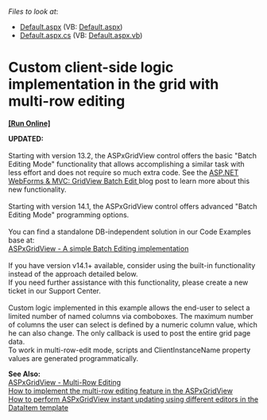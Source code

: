 <!-- default file list -->
*Files to look at*:

* [Default.aspx](./CS/TestSite/Default.aspx) (VB: [Default.aspx](./VB/TestSite/Default.aspx))
* [Default.aspx.cs](./CS/TestSite/Default.aspx.cs) (VB: [Default.aspx.vb](./VB/TestSite/Default.aspx.vb))
<!-- default file list end -->
# Custom client-side logic implementation in the grid with multi-row editing
<!-- run online -->
**[[Run Online]](https://codecentral.devexpress.com/e1468)**
<!-- run online end -->


<p><strong>UPDATED:</strong><br /><br />Starting with version 13.2, the ASPxGridView control offers the basic "Batch Editing Mode" functionality that allows accomplishing a similar task with less effort and does not require so much extra code. See the <a href="https://community.devexpress.com/blogs/aspnet/archive/2013/12/16/asp-net-webforms-amp-mvc-gridview-batch-edit-what-39-s-new-in-13-2.aspx">ASP.NET WebForms & MVC: GridView Batch Edit </a>blog post to learn more about this new functionality.<br /><br />Starting with version 14.1, the ASPxGridView control offers advanced "Batch Editing Mode" programming options.<br /><br />You can find a standalone DB-independent solution in our Code Examples base at:<br /><a href="https://www.devexpress.com/Support/Center/p/E5045">ASPxGridView - A simple Batch Editing implementation</a><br /><br />If you have version v14.1+ available, consider using the built-in functionality instead of the approach detailed below.<br />If you need further assistance with this functionality, please create a new ticket in our Support Center.<br /><br />Custom logic implemented in this example allows the end-user to select a limited number of named columns via comboboxes. The maximum number of columns the user can select is defined by a numeric column value, which he can also change. The only callback is used to post the entire grid page data.<br /> To work in multi-row-edit mode, scripts and ClientInstanceName property values are generated programmatically.</p>
<p><strong>See Also:</strong><br /> <a href="https://www.devexpress.com/Support/Center/p/E158">ASPxGridView - Multi-Row Editing</a><br /> <a href="https://www.devexpress.com/Support/Center/p/E324">How to implement the multi-row editing feature in the ASPxGridView</a><br /> <a href="https://www.devexpress.com/Support/Center/p/E2333">How to perform ASPxGridView instant updating using different editors in the DataItem template</a></p>

<br/>


